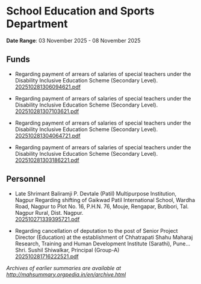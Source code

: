 # School Education and Sports Department

**Date Range**: 03 November 2025 - 08 November 2025


## Funds
- Regarding payment of arrears of salaries of special teachers under the Disability Inclusive Education Scheme (Secondary Level).\
  [202510281306094621.pdf](https://gr.maharashtra.gov.in/Site/Upload/Government%20Resolutions/English/202510281306094621.pdf)

- Regarding payment of arrears of salaries of special teachers under the Disability Inclusive Education Scheme (Secondary Level).\
  [202510281307103621.pdf](https://gr.maharashtra.gov.in/Site/Upload/Government%20Resolutions/English/202510281307103621.pdf)

- Regarding payment of arrears of salaries of special teachers under the Disability Inclusive Education Scheme (Secondary Level).\
  [202510281304064721.pdf](https://gr.maharashtra.gov.in/Site/Upload/Government%20Resolutions/English/202510281304064721.pdf)

- Regarding payment of arrears of salaries of special teachers under the Disability Inclusive Education Scheme (Secondary Level).\
  [202510281303186221.pdf](https://gr.maharashtra.gov.in/Site/Upload/Government%20Resolutions/English/202510281303186221.pdf)

## Personnel
- Late Shrimant Baliramji P. Devtale (Patil) Multipurpose Institution, Nagpur Regarding shifting of Gaikwad Patil International School, Wardha Road, Nagpur to Plot No. 16, P.H.N. 76, Mouje, Rengapar, Butibori, Tal. Nagpur Rural, Dist. Nagpur.\
  [202510271339395721.pdf](https://gr.maharashtra.gov.in/Site/Upload/Government%20Resolutions/English/202510271339395721.pdf)

- Regarding cancellation of deputation to the post of Senior Project Director (Education) at the establishment of Chhatrapati Shahu Maharaj Research, Training and Human Development Institute (Sarathi), Pune... Shri. Sushil Shiwalkar, Principal (Group-A)\
  [202510281716222521.pdf](https://gr.maharashtra.gov.in/Site/Upload/Government%20Resolutions/English/202510281716222521.pdf)


*Archives of earlier summaries are available at http://mahsummary.orgpedia.in/en/archive.html*